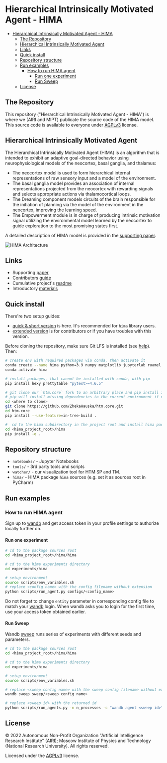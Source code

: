 # Hierarchical Intrinsically Motivated Agent - HIMA

- [Hierarchical Intrinsically Motivated Agent - HIMA](#hierarchical-intrinsically-motivated-agent---hima)
  - [The Repository](#the-repository)
  - [Hierarchical Intrinsically Motivated Agent](#hierarchical-intrinsically-motivated-agent)
  - [Links](#links)
  - [Quick install](#quick-install)
  - [Repository structure](#repository-structure)
  - [Run examples](#run-examples)
    - [How to run HIMA agent](#how-to-run-hima-agent)
      - [Run one experiment](#run-one-experiment)
      - [Run Sweep](#run-sweep)
  - [License](#license)

## The Repository

This repository ("Hierarchical Intrinsically Motivated Agent - HIMA") is where we (AIRI and MIPT) publicate the source code of the HIMA model. This source code is available to everyone under [AGPLv3](./LICENSE) license.

## Hierarchical Intrinsically Motivated Agent

The Hierarchical Intrinsically Motivated Agent (HIMA) is an algorithm that is intended to exhibit an adaptive goal-directed behavior using neurophysiological models of the neocortex, basal ganglia, and thalamus:

- The neocortex model is used to form hierarchical internal representations of raw sensory input and a model of the environment.
- The basal ganglia model provides an association of internal representations projected from the neocortex with rewarding signals and selects appropriate actions via thalamocortical loops.
- The Dreaming component models circuits of the brain responsible for the initiation of planning via the model of the environment in the neocortex, improving the learning speed.
- The Empowerment module is in charge of producing intrinsic motivation signal utilizing the environmental model learned by the neocortex to guide exploration to the most promising states first.

A detailed description of HIMA model is provided in the [supporting paper](https://www.doi.org/10.1186/s40708-022-00156-6).

![HIMA Architecture](assets/hima_arch.png)

## Links

- Supporting [paper](https://www.doi.org/10.1186/s40708-022-00156-6)
- Contributors [guide](./CONTRIBUTING.md)
- Cumulative project's [readme](hima/README.md)
- Introductory [materials](./intro.md)

## Quick install

There're two setup guides:

- [quick & short version](#quick-install) is here. It's recommended for `hima` library users.
- [extended version](./install.md/#install-requirements) is for contributors or if you have troubles with this version.

Before cloning the repository, make sure Git LFS is installed (see [help](./install.md/#git-lfs)). Then:

```bash
# create env with required packages via conda, then activate it
conda create --name hima python=3.9 numpy matplotlib jupyterlab ruamel.yaml tqdm wandb mock imageio seaborn
conda activate hima

# install packages, that cannot be installed with conda, with pip
pip install hexy prettytable "pytest>=4.6.5"

# git clone our `htm.core` fork to an arbitrary place and pip install it from sources
# pip will install missing dependencies to the current environment if needed
cd <where to clone>
git clone https://github.com/ZhekaHauska/htm.core.git
cd htm.core
pip install --use-feature=in-tree-build .

#  cd to the hima subdirectory in the project root and install hima package
cd <hima_project_root>/hima
pip install -e .
```

## Repository structure

- `notebooks/` - Jupyter Notebooks
- `tools/` - 3rd party tools and scripts
- `watcher/` - our visualization tool for HTM SP and TM.
- `hima/` - HIMA package `hima` sources (e.g. set it as sources root in PyCharm)

## Run examples

### How to run HIMA agent

Sign up to [wandb](https://wandb.ai/) and get access token in your profile settings to authorize locally further on.

#### Run one experiment

``` bash
# cd to the package sources root
cd <hima_project_root>/hima/hima

# cd to the hima experiments directory
cd experiments/hima

# setup environment
source scripts/env_variables.sh
# replace <config name> with the config filename without extension
python scripts/run_agent.py configs/<config_name>
```

Do not forget to change `entity` parameter in corresponding config file to match your [wandb](https://wandb.ai/) login. When wandb asks you to login for the first time, use your access token obtained earlier.

#### Run Sweep

Wandb [sweep](https://docs.wandb.ai/guides/sweeps) runs series of experiments with different seeds and parameters.

```bash
# cd to the package sources root
cd <hima_project_root>/hima/hima

# cd to the hima experiments directory
cd experiments/hima

# setup environment
source scripts/env_variables.sh

# replace <sweep config name> with the sweep config filename without extension
wandb sweep sweep/<sweep config name>

# replace <sweep id> with the returned id
python scripts/run_agents.py -n n_processes -c "wandb agent <sweep id>"
```

## License

© 2022 Autonomous Non-Profit Organization "Artificial Intelligence Research Institute" (AIRI); Moscow Institute of Physics and Technology (National Research University). All rights reserved.

Licensed under the [AGPLv3](./LICENSE) license.
